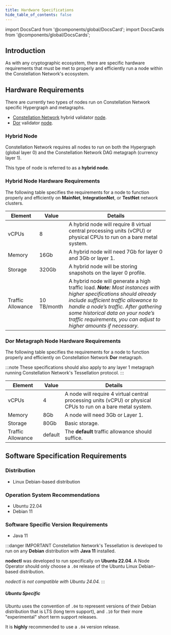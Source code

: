 ```yaml
---
title: Hardware Specifications
hide_table_of_contents: false
---
```

<intro-end />

import DocsCard from '@components/global/DocsCard';
import DocsCards from '@components/global/DocsCards';

<head>
  <title>MainNet, IntegrationNet or TestNet Hardware Specs</title>
  <meta
    name="description"
    content="MainNet, IntegrationNet or TestNet Hardware Requirements"
  />
</head>

## Introduction

As with any cryptographic ecosystem, there are specific hardware requirements that must be met to properly and efficiently run a node within the Constellation Network's ecosystem.

## Hardware Requirements

There are currently two types of nodes run on Constellation Network specific Hypergraph and metagraphs.

- [Constellation Network](https://constellationnetwork.io) hybrid validator [node](#hybrid-node-hardware-requirements).
- [Dor](https://getdor.com) validator [node](#dor-metagraph-node-hardware-requirements).

### Hybrid Node

Constellation Network requires all nodes to run on both the Hypergraph (global layer 0) and the Constellation Network DAG metagraph (currency layer 1).  

This type of node is referred to as a **hybrid node**.

### Hybrid Node Hardware Requirements

The following table specifies the requirements for a node to function properly and efficiently on **MainNet**, **IntegrationNet**, or **TestNet** network clusters.

| Element | Value	| Details |
| --- | --- | --- |
| vCPUs | 8 | A hybrid node will require 8 virtual central processing units (vCPU) or physical CPUs to run on a bare metal system. |
| Memory | 16Gb | A hybrid node will need 7Gb for layer 0 and 3Gb or layer 1. |
| Storage | 320Gb | A hybrid node will be storing snapshots on the layer 0 profile. |
| Traffic Allowance | 10 TB/month | A hybrid node will generate a high traffic load. ***Note:*** *Most instances with higher specifications should already include sufficient traffic allowance to handle a node’s traffic. After gathering some historical data on your node’s traffic requirements, you can adjust to higher amounts if necessary.* |

### Dor Metagraph Node Hardware Requirements

The following table specifies the requirements for a node to function properly and efficiently on Constellation Network **Dor** metagraph.

:::note
These specifications should also apply to any layer 1 metagraph running Constellation Network's Tessellation protocol.
:::

| Element | Value	| Details |
| --- | --- | --- |
| vCPUs | 4 | A node will require 4 virtual central processing units (vCPU) or physical CPUs to run on a bare metal system. |
| Memory | 8Gb | A node will need 3Gb or Layer 1. |
| Storage | 80Gb | Basic storage. |
| Traffic Allowance | default | The **default** traffic allowance should suffice. |

## Software Specification Requirements

### Distribution
- Linux Debian-based distribution
### Operation System Recommendations
- Ubuntu 22.04
- Debian 11
### Software Specific Version Requirements
- Java 11

:::danger IMPORTANT
Constellation Network's Tessellation is developed to run on any **Debian** distribution with **Java 11** installed.

**nodectl** was developed to run specifically on **Ubuntu 22.04**. A Node Operator should only choose a `.04` release of the Ubuntu Linux Debian-based distribution.  

*nodectl is not compatible with Ubuntu 24.04.*
:::

##### Ubuntu Specific 

Ubuntu uses the convention of `.04` to represent versions of their Debian distribution that is LTS (long term support), and `.10` for their more "experimental" short term support releases.

It is **highly** recommended to use a `.04` version release.